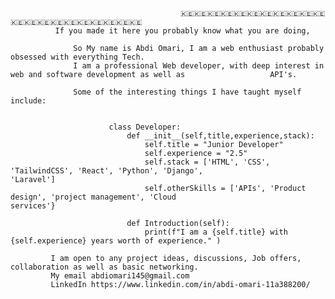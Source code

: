                                           🇰🇪🇰🇪🇰🇪🇰🇪🇰🇪🇰🇪🇰🇪🇰🇪🇰🇪🇰🇪🇰🇪🇰🇪🇰🇪🇰🇪🇰🇪🇰🇪🇰🇪🇰🇪🇰🇪🇰🇪🇰🇪
              If you made it here you probably know what you are doing,
                  
                  So My name is Abdi Omari, I am a web enthusiast probably obsessed with everything Tech.
                  I am a professional Web developer, with deep interest in web and software development as well as                   API's. 
        
                  Some of the interesting things I have taught myself include:
                         
                         
                          class Developer:
                              def __init__(self,title,experience,stack):
                                  self.title = "Junior Developer" 
                                  self.experience = "2.5"
                                  self.stack = ['HTML', 'CSS', 'TailwindCSS', 'React', 'Python', 'Django',                                                          'Laravel']
                                  self.otherSkills = ['APIs', 'Product design', 'project management', 'Cloud                                                            services'}
                              
                              def Introduction(self):
                                  print(f"I am a {self.title} with {self.experience} years worth of experience." )
                                  
             I am open to any project ideas, discussions, Job offers, collaboration as well as basic networking.
             My email abdiomari145@gmail.com
             LinkedIn https://www.linkedin.com/in/abdi-omari-11a388200/
                            
                           
                            
                            
                      
                  
